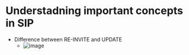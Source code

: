 # Understadning important concepts in SIP
  * Difference between RE-INVITE and UPDATE
      * ![image](https://user-images.githubusercontent.com/32083899/235314904-3bec80b5-9d61-47af-847e-489b18c606c2.png)
